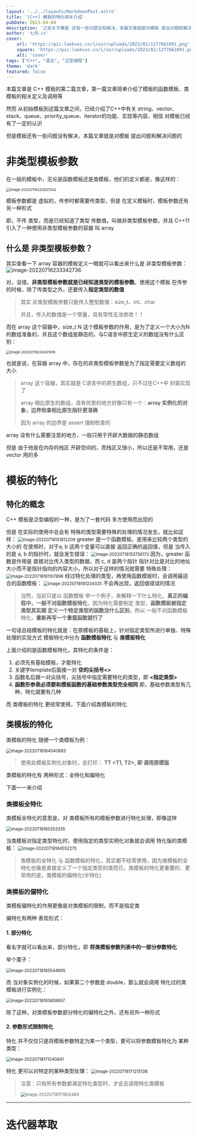 ```yaml
---
layout: '../../layouts/MarkdownPost.astro'
title: '[C++] 模板的特化相关介绍'
pubDate: 2023-04-08
description: '之前关于模板 还有一些问题没有解决，本篇文章就是对模板 提出问题和解决问题的'
author: '七月.cc'
cover:
    url: 'https://pic.lookcos.cn/i/usr/uploads/2023/02/1277661091.png'
    square: 'https://pic.lookcos.cn/i/usr/uploads/2023/02/1277661091.png'
    alt: 'cover'
tags: ["C++", "语法", "泛型编程"]
theme: 'dark'
featured: false
---
```


本篇文章是 C++ 模板的第二篇文章，第一篇文章简单介绍了模板的函数模板、类模板的相关定义及调用等

然而 从初始模板到这篇文章之间，已经介绍了C++中有关 string、vector、stack、queue、priority_queue、iterator的功能、实现等内容，相信 对模板已经有了一定的认识

但是模板还有一些问题没有解决，本篇文章就是对模板 提出问题和解决问题的

# 非类型模板参数

在一般的模板中，无论是函数模板还是类模板，他们的定义都是，像这样的：

<img src="https://dxyt-july-image.oss-cn-beijing.aliyuncs.com/CSDN/image-20220716232837542.png" alt="image-20220716232837542" style="zoom:67%;" />

模板参数都是 虚拟的，传参时都需要传类型，但是 在定义模板时，模板参数还有另一种形式

即，不传 类型，而是已经知道了类型 传数值，叫做非类型模板参数，并且 C++11 引入了一种使用非类型模板参数的容器 叫 array

## 什么是 非类型模板参数？

其实查看一下 array 容器的模板定义一眼就可以看出来什么是 非类型模板参数：
![image-20220716233342736](https://dxyt-july-image.oss-cn-beijing.aliyuncs.com/CSDN/image-20220716233342736.png)

对，没错，**非类型模板参数就是已经知道类型的模板参数**。使用这个模板 在传参的时候，除了传类型之外，还要传入**指定类型的数值**

> 其实 非类型模板参数只能传入整型数值：size_t、int、char
>
> 并且，传入的数值是一个常量，具有常性无法修改！！

而在 array 这个容器中，size_t N 这个模板参数的作用，是为了定义一个大小为N的数组准备的，并且这个数组是静态的，与C语言中原生定义的数组没有什么区别：

<img src="https://dxyt-july-image.oss-cn-beijing.aliyuncs.com/CSDN/image-20220716234201918.png" alt="image-20220716234201918" style="zoom:67%;" />

也就是说，在容器 array 中，存在的非类型模板参数是为了指定需要定义数组的大小

> array 这个容器，其实就是 C语言中的原生数组，只不过在C++中 封装实现了
>
> array 相比原生的数组，具有优势的地方好像只有一个：**array 实例化的对象，边界检查相比原生指针更准确**
>
> 因为 array 的边界是 assert 强制检查的

array 没有什么需要注意的地方，一般只用于开辟大数据的静态数组

但是 由于他是在内存的栈区 开辟空间的，而栈区又很小，所以还是不常用，还是 vector 用的多

# 模板的特化

## 特化的概念

C++ 模板是泛型编程的一种，是为了一套代码 多方使用而出现的

但是 在实际的使用中总会有 特殊的类型需要特殊的处理的情况发生，就比如这样：
<img src="https://dxyt-july-image.oss-cn-beijing.aliyuncs.com/CSDN/image-20220718151812209.png" alt="image-20220718151812209" style="zoom:80%;" />
greater 是一个函数模板，是用来比较两个类型的大小的
在使用时，对于a, b 这两个变量可以直接 返回正确的返回值，但是 当传入的是 a, b 的指针时，就会发生错误：
<img src="https://dxyt-july-image.oss-cn-beijing.aliyuncs.com/CSDN/image-20220718153756173.png" alt="image-20220718153756173" style="zoom:80%;" />
因为，greater 函数是作用是 直接对比传入类型的数据，而 c, d 是两个指针 指针对比是对比的地址大小而不是指针指向的内容大小，所以对于这样的情况就需要 特殊处理：
<img src="https://dxyt-july-image.oss-cn-beijing.aliyuncs.com/CSDN/image-20220718161107898.png" alt="image-20220718161107898" style="zoom:80%;" />
经过特化处理的类型，再使用函数模板时，会调用最适合的函数模板：
<img src="https://dxyt-july-image.oss-cn-beijing.aliyuncs.com/CSDN/image-20220718161234325.png" alt="image-20220718161234325" style="zoom:80%;" />
不会再出现，返回值错误的情况

> 当然，当前只是以 函数模板 举一个例子，来解释一下什么特化，**真正的编程中，一般不对函数模板特化**，因为特化需要制定 类型，**函数模板被指定类型其实跟 定义一个特定类型的函数没什么区别**，所以 一般不对函数模板特化，**重新再写一个重载函数就行了**

一句话总结模板的特化就是：在原模板的基础上，针对指定类型所进行单独、特殊处理的实现方式
模板特化中分为 **函数模板特化** 与 **类模板特化**  

上面介绍的是函数模板特化，其特化的条件是：

1. 必须先有基础模板，才能特化
2. 关键字template后面接一对 **空的尖括号<>**
3. 函数名后跟一对尖括号，尖括号中指定需要特化的类型，即 **<指定类型>**
4. **函数形参表必须要和模板函数的基础参数类型完全相同**
    即，基础参数类型有几种，特化就要有几种

而 类模板的特化 更经常使用，下面介绍类模板的特化

## 类模板的特化

类模板的特化 随便一个类模板为例：

<img src="https://dxyt-july-image.oss-cn-beijing.aliyuncs.com/CSDN/image-20220718164040693.png" alt="image-20220718164040693" style="zoom:80%;" />

> 使用此模板实例化对象时，会打印： **TT <T1, T2>,  即 调用原模版**

类模板的特化有 两种形式：全特化和偏特化

下面一一来介绍

### 类模板全特化

类模板全特化的意思是，对 类模板所有的模板参数进行特化处理，即像这样

<img src="https://dxyt-july-image.oss-cn-beijing.aliyuncs.com/CSDN/image-20220718165353335.png" alt="image-20220718165353335" style="zoom:80%;" />

当类模板对指定类型特化时，使用指定的类型实例化对象就会调用 特化版的类模板：
<img src="https://dxyt-july-image.oss-cn-beijing.aliyuncs.com/CSDN/image-20220718164552275.png" alt="image-20220718164552275" style="zoom:80%;" />

> 类模板的全特化 与 函数模板的特化，其实都不经常使用，因为类模板的全特化也像是直接定义了一个指定类型的类而已，类模板的特化更重要的、更常用的是，类模板的偏特化(半特化)

### 类模板的偏特化

类模板偏特化的作用更像是对类模板的限制，而不是指定类

偏特化有两种 表现形式：

#### 1. 部分特化

看名字就可以看出来，部分特化，即 **将类模板参数列表中的一部分参数特化**

举个栗子：

<img src="https://dxyt-july-image.oss-cn-beijing.aliyuncs.com/CSDN/image-20220718165544695.png" alt="image-20220718165544695" style="zoom:80%;" />

而 当对象实例化的时候，如果第二个参数是 double，那么就会调用 特化过的类模板进行实例化：

<img src="https://dxyt-july-image.oss-cn-beijing.aliyuncs.com/CSDN/image-20220718165859957.png" alt="image-20220718165859957" style="zoom:80%;" />

除了这种，对类模板参数部分特化的偏特化之外，还有另外一种形式

#### 2. 参数形式限制特化

特化 并不仅仅只是将模板参数特定为某一个类型，更可以将参数模板特化为 某种类型：

<img src="https://dxyt-july-image.oss-cn-beijing.aliyuncs.com/CSDN/image-20220718171040641.png" alt="image-20220718171040641" style="zoom:80%;" />

特化 更可以对特定的某种类型处理：
<img src="https://dxyt-july-image.oss-cn-beijing.aliyuncs.com/CSDN/image-20220718171215138.png" alt="image-20220718171215138" style="zoom:80%;" />

> 注意：只有所有参数都满足特化类型时，才会去调用特化类模板
>
> <img src="https://dxyt-july-image.oss-cn-beijing.aliyuncs.com/CSDN/image-20220718171802484.png" alt="image-20220718171802484" style="zoom:80%;" />



---

# 迭代器萃取

